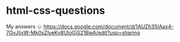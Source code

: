 # html-css-questions

My answers ☺
https://docs.google.com/document/d/1AUZh35IAax4-7GvJlixW-Mk0sZlveKy8UIoGjS21BwA/edit?usp=sharing

